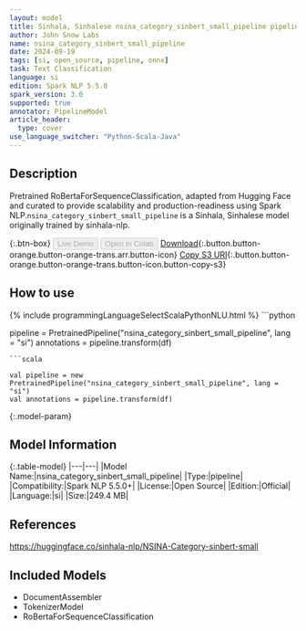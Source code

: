 ```yaml
---
layout: model
title: Sinhala, Sinhalese nsina_category_sinbert_small_pipeline pipeline RoBertaForSequenceClassification from sinhala-nlp
author: John Snow Labs
name: nsina_category_sinbert_small_pipeline
date: 2024-09-19
tags: [si, open_source, pipeline, onnx]
task: Text Classification
language: si
edition: Spark NLP 5.5.0
spark_version: 3.0
supported: true
annotator: PipelineModel
article_header:
  type: cover
use_language_switcher: "Python-Scala-Java"
---
```


## Description

Pretrained RoBertaForSequenceClassification, adapted from Hugging Face and curated to provide scalability and production-readiness using Spark NLP.`nsina_category_sinbert_small_pipeline` is a Sinhala, Sinhalese model originally trained by sinhala-nlp.

{:.btn-box}
<button class="button button-orange" disabled>Live Demo</button>
<button class="button button-orange" disabled>Open in Colab</button>
[Download](https://s3.amazonaws.com/auxdata.johnsnowlabs.com/public/models/nsina_category_sinbert_small_pipeline_si_5.5.0_3.0_1726750944443.zip){:.button.button-orange.button-orange-trans.arr.button-icon}
[Copy S3 URI](s3://auxdata.johnsnowlabs.com/public/models/nsina_category_sinbert_small_pipeline_si_5.5.0_3.0_1726750944443.zip){:.button.button-orange.button-orange-trans.button-icon.button-copy-s3}

## How to use



<div class="tabs-box" markdown="1">
{% include programmingLanguageSelectScalaPythonNLU.html %}
```python

pipeline = PretrainedPipeline("nsina_category_sinbert_small_pipeline", lang = "si")
annotations =  pipeline.transform(df)   

```
```scala

val pipeline = new PretrainedPipeline("nsina_category_sinbert_small_pipeline", lang = "si")
val annotations = pipeline.transform(df)

```
</div>

{:.model-param}
## Model Information

{:.table-model}
|---|---|
|Model Name:|nsina_category_sinbert_small_pipeline|
|Type:|pipeline|
|Compatibility:|Spark NLP 5.5.0+|
|License:|Open Source|
|Edition:|Official|
|Language:|si|
|Size:|249.4 MB|

## References

https://huggingface.co/sinhala-nlp/NSINA-Category-sinbert-small

## Included Models

- DocumentAssembler
- TokenizerModel
- RoBertaForSequenceClassification